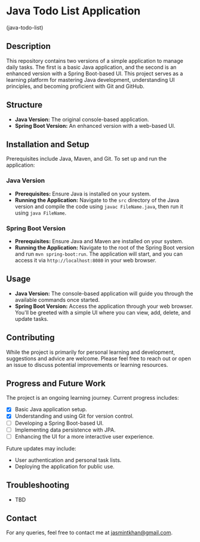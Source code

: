 # Java Todo List Application
(java-todo-list)

## Description
This repository contains two versions of a simple application to manage daily tasks. The first is a basic Java application, and the second is an enhanced version with a Spring Boot-based UI. This project serves as a learning platform for mastering Java development, understanding UI principles, and becoming proficient with Git and GitHub.

## Structure
- **Java Version:** The original console-based application.
- **Spring Boot Version:** An enhanced version with a web-based UI.

## Installation and Setup
Prerequisites include Java, Maven, and Git. To set up and run the application:

### Java Version
- **Prerequisites:** Ensure Java is installed on your system.
- **Running the Application:** Navigate to the `src` directory of the Java version and compile the code using `javac FileName.java`, then run it using `java FileName`.

### Spring Boot Version
- **Prerequisites:** Ensure Java and Maven are installed on your system.
- **Running the Application:** Navigate to the root of the Spring Boot version and run `mvn spring-boot:run`. The application will start, and you can access it via `http://localhost:8080` in your web browser.

## Usage
- **Java Version:** The console-based application will guide you through the available commands once started.
- **Spring Boot Version:** Access the application through your web browser. You'll be greeted with a simple UI where you can view, add, delete, and update tasks.

## Contributing
While the project is primarily for personal learning and development, suggestions and advice are welcome. Please feel free to reach out or open an issue to discuss potential improvements or learning resources.

## Progress and Future Work
The project is an ongoing learning journey. Current progress includes:

- [x] Basic Java application setup.
- [x] Understanding and using Git for version control.
- [ ] Developing a Spring Boot-based UI.
- [ ] Implementing data persistence with JPA.
- [ ] Enhancing the UI for a more interactive user experience.

Future updates may include:

- User authentication and personal task lists.
- Deploying the application for public use.

## Troubleshooting
- TBD

## Contact
For any queries, feel free to contact me at jasmintkhan@gmail.com.
